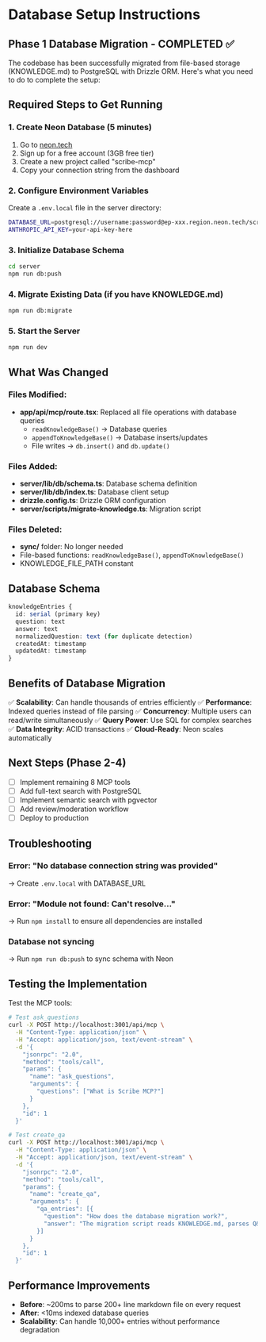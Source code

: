 # Database Setup Instructions

## Phase 1 Database Migration - COMPLETED ✅

The codebase has been successfully migrated from file-based storage (KNOWLEDGE.md) to PostgreSQL with Drizzle ORM. Here's what you need to do to complete the setup:

## Required Steps to Get Running

### 1. Create Neon Database (5 minutes)
1. Go to [neon.tech](https://neon.tech)
2. Sign up for a free account (3GB free tier)
3. Create a new project called "scribe-mcp"
4. Copy your connection string from the dashboard

### 2. Configure Environment Variables
Create a `.env.local` file in the server directory:

```bash
DATABASE_URL=postgresql://username:password@ep-xxx.region.neon.tech/scribe-mcp?sslmode=require
ANTHROPIC_API_KEY=your-api-key-here
```

### 3. Initialize Database Schema
```bash
cd server
npm run db:push
```

### 4. Migrate Existing Data (if you have KNOWLEDGE.md)
```bash
npm run db:migrate
```

### 5. Start the Server
```bash
npm run dev
```

## What Was Changed

### Files Modified:
- **app/api/mcp/route.tsx**: Replaced all file operations with database queries
  - `readKnowledgeBase()` → Database queries
  - `appendToKnowledgeBase()` → Database inserts/updates
  - File writes → `db.insert()` and `db.update()`

### Files Added:
- **server/lib/db/schema.ts**: Database schema definition
- **server/lib/db/index.ts**: Database client setup
- **drizzle.config.ts**: Drizzle ORM configuration
- **server/scripts/migrate-knowledge.ts**: Migration script

### Files Deleted:
- **sync/** folder: No longer needed
- File-based functions: `readKnowledgeBase()`, `appendToKnowledgeBase()`
- KNOWLEDGE_FILE_PATH constant

## Database Schema

```typescript
knowledgeEntries {
  id: serial (primary key)
  question: text
  answer: text
  normalizedQuestion: text (for duplicate detection)
  createdAt: timestamp
  updatedAt: timestamp
}
```

## Benefits of Database Migration

✅ **Scalability**: Can handle thousands of entries efficiently
✅ **Performance**: Indexed queries instead of file parsing
✅ **Concurrency**: Multiple users can read/write simultaneously
✅ **Query Power**: Use SQL for complex searches
✅ **Data Integrity**: ACID transactions
✅ **Cloud-Ready**: Neon scales automatically

## Next Steps (Phase 2-4)

- [ ] Implement remaining 8 MCP tools
- [ ] Add full-text search with PostgreSQL
- [ ] Implement semantic search with pgvector
- [ ] Add review/moderation workflow
- [ ] Deploy to production

## Troubleshooting

### Error: "No database connection string was provided"
→ Create `.env.local` with DATABASE_URL

### Error: "Module not found: Can't resolve..."
→ Run `npm install` to ensure all dependencies are installed

### Database not syncing
→ Run `npm run db:push` to sync schema with Neon

## Testing the Implementation

Test the MCP tools:

```bash
# Test ask_questions
curl -X POST http://localhost:3001/api/mcp \
  -H "Content-Type: application/json" \
  -H "Accept: application/json, text/event-stream" \
  -d '{
    "jsonrpc": "2.0",
    "method": "tools/call",
    "params": {
      "name": "ask_questions",
      "arguments": {
        "questions": ["What is Scribe MCP?"]
      }
    },
    "id": 1
  }'

# Test create_qa
curl -X POST http://localhost:3001/api/mcp \
  -H "Content-Type: application/json" \
  -H "Accept: application/json, text/event-stream" \
  -d '{
    "jsonrpc": "2.0",
    "method": "tools/call",
    "params": {
      "name": "create_qa",
      "arguments": {
        "qa_entries": [{
          "question": "How does the database migration work?",
          "answer": "The migration script reads KNOWLEDGE.md, parses Q&A entries using regex, and bulk inserts them into PostgreSQL."
        }]
      }
    },
    "id": 1
  }'
```

## Performance Improvements

- **Before**: ~200ms to parse 200+ line markdown file on every request
- **After**: <10ms indexed database queries
- **Scalability**: Can handle 10,000+ entries without performance degradation